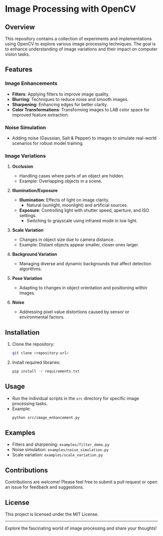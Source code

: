 # Image Processing with OpenCV

## Overview
This repository contains a collection of experiments and implementations using OpenCV to explore various image processing techniques. The goal is to enhance understanding of image variations and their impact on computer vision tasks.

## Features

### Image Enhancements
- **Filters**: Applying filters to improve image quality.
- **Blurring**: Techniques to reduce noise and smooth images.
- **Sharpening**: Enhancing edges for better clarity.
- **Color Transformations**: Transforming images to LAB color space for improved feature extraction.

### Noise Simulation
- Adding noise (Gaussian, Salt & Pepper) to images to simulate real-world scenarios for robust model training.

### Image Variations
1. **Occlusion**
   - Handling cases where parts of an object are hidden.
   - Example: Overlapping objects in a scene.

2. **Illumination/Exposure**
   - **Illumination**: Effects of light on image clarity.
     - Natural (sunlight, moonlight) and artificial sources.
   - **Exposure**: Controlling light with shutter speed, aperture, and ISO settings.
     - Switching to grayscale using infrared mode in low light.

3. **Scale Variation**
   - Changes in object size due to camera distance.
   - Example: Distant objects appear smaller, closer ones larger.

4. **Background Variation**
   - Managing diverse and dynamic backgrounds that affect detection algorithms.

5. **Pose Variation**
   - Adapting to changes in object orientation and positioning within images.

6. **Noise**
   - Addressing pixel value distortions caused by sensor or environmental factors.

## Installation
1. Clone the repository:
   ```bash
   git clone <repository-url>
   ```
2. Install required libraries:
   ```bash
   pip install -r requirements.txt
   ```

## Usage
- Run the individual scripts in the `src` directory for specific image processing tasks.
- Example:
  ```bash
  python src/image_enhancement.py
  ```

## Examples
- Filters and sharpening: `examples/filter_demo.py`
- Noise simulation: `examples/noise_simulation.py`
- Scale variation: `examples/scale_variation.py`

## Contributions
Contributions are welcome! Please feel free to submit a pull request or open an issue for feedback and suggestions.

## License
This project is licensed under the MIT License.

---

Explore the fascinating world of image processing and share your thoughts!

